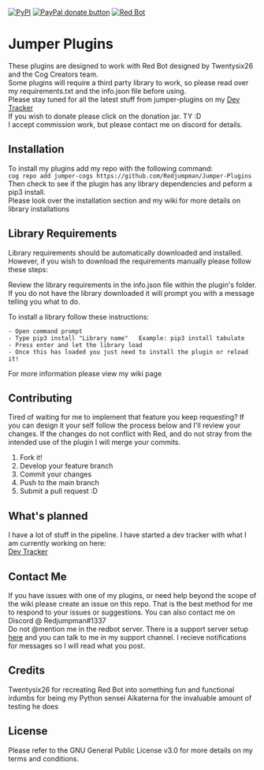 [![PyPI](https://img.shields.io/badge/Python-3.5-blue.svg)](https://www.python.org/downloads/) 
 [![PayPal donate button](https://img.shields.io/badge/paypal-donate-yellow.svg)](https://www.paypal.com/cgi-bin/webscr?cmd=_s-xclick&hosted_button_id=DYU6WYL5K5YML) 
[![Red Bot](https://img.shields.io/badge/Discord-Red%20Bot-red.svg)](https://github.com/Twentysix26/Red-DiscordBot)

# Jumper Plugins

These plugins are designed to work with Red Bot designed by Twentysix26 and the Cog Creators team.    
Some plugins will require a third party library to work, so please read over my requirements.txt and the info.json file before using.  
Please stay tuned for all the latest stuff from jumper-plugins on my [Dev Tracker](https://github.com/Redjumpman/Jumper-plugins/issues/76)  
If you wish to donate please click on the donation jar. TY :D  
I accept commission work, but please contact me on discord for details.

## Installation

To install my plugins add my repo with the following command:  
```cog repo add jumper-cogs https://github.com/Redjumpman/Jumper-Plugins```  
Then check to see if the plugin has any library dependencies and peform a pip3 install.  
Please look over the installation section and my wiki for more details on library installations  

## Library Requirements
Library requirements should be automatically downloaded and installed. However, if you wish to download the requirements manually please
follow these steps:

Review the library requirements in the info.json file within the plugin's folder. If you do not have the library downloaded it will prompt you with a message telling you what to do.

To install a library follow these instructions:
```
- Open command prompt
- Type pip3 install "Library name"   Example: pip3 install tabulate
- Press enter and let the library load
- Once this has loaded you just need to install the plugin or reload it!
```  
For more information please view my wiki page

## Contributing

Tired of waiting for me to implement that feature you keep requesting? If you can design it your self follow the process below and I'll review your changes. If the changes do not conflict with Red, and do not stray from the intended use of the plugin I will merge your commits.

1. Fork it!
2. Develop your feature branch
3. Commit your changes
4. Push to the main branch 
5. Submit a pull request :D

## What's planned

I have a lot of stuff in the pipeline. I have started a dev tracker with what I am currently working on here:     
[Dev Tracker](https://github.com/Redjumpman/Jumper-Cogs/issues/76)

## Contact Me

If you have issues with one of my plugins, or need help beyond the scope of the wiki please create an issue on this repo. That is the best method for me to respond to your issues or suggestions. You can also contact me on Discord @ Redjumpman#1337  
Do not @mention me in the redbot server. There is a support server setup [here](https://discord.gg/c6HQUb7) and you can talk to me in my support channel. I recieve notifications for messages so I will read what you post.

## Credits

Twentysix26 for recreating Red Bot into something fun and functional  
irdumbs for being my Python sensei
Aikaterna for the invaluable amount of testing he does

## License

Please refer to the GNU General Public License v3.0 for more details on my terms and conditions.
